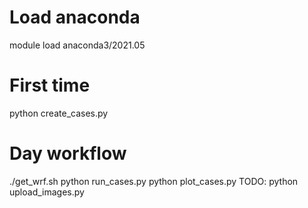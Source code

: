 # Load anaconda 
module load anaconda3/2021.05

# First time
python create_cases.py

# Day workflow

./get_wrf.sh
python run_cases.py
python plot_cases.py
TODO: python upload_images.py

